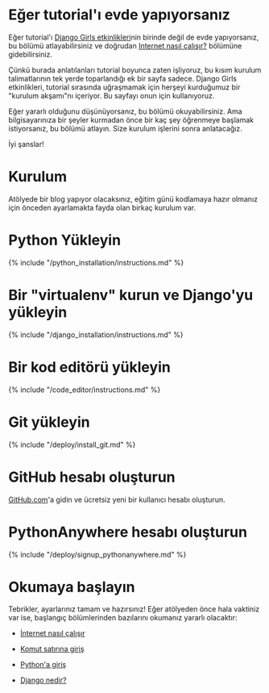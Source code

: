 # Eğer tutorial'ı evde yapıyorsanız

Eğer tutorial'ı [Django Girls etkinlikleri](http://djangogirls.org/events/)nin birinde değil de evde yapıyorsanız, bu bölümü atlayabilirsiniz ve doğrudan [Internet nasıl çalışır?](../how_the_internet_works/README.md) bölümüne gidebilirsiniz.

Çünkü burada anlatılanları tutorial boyunca zaten işliyoruz, bu kısım kurulum talimatlarının tek yerde toparlandığı ek bir sayfa sadece. Django Girls etkinlikleri, tutorial sırasında uğraşmamak için herşeyi kurduğumuz bir "kurulum akşamı"nı içeriyor. Bu sayfayı onun için kullanıyoruz.

Eğer yararlı olduğunu düşünüyorsanız, bu bölümü okuyabilirsiniz. Ama bilgisayarınıza bir şeyler kurmadan önce bir kaç şey öğrenmeye başlamak istiyorsanız, bu bölümü atlayın. Size kurulum işlerini sonra anlatacağız.

İyi şanslar!

# Kurulum

Atölyede bir blog yapıyor olacaksınız, eğitim günü kodlamaya hazır olmanız için önceden ayarlamakta fayda olan birkaç kurulum var.

# Python Yükleyin

{% include "/python_installation/instructions.md" %}

# Bir "virtualenv" kurun ve Django'yu yükleyin

{% include "/django_installation/instructions.md" %}

# Bir kod editörü yükleyin

{% include "/code_editor/instructions.md" %}

# Git yükleyin

{% include "/deploy/install_git.md" %}

# GitHub hesabı oluşturun

[GitHub.com](http://www.github.com)'a gidin ve ücretsiz yeni bir kullanıcı hesabı oluşturun.

# PythonAnywhere hesabı oluşturun

{% include "/deploy/signup_pythonanywhere.md" %}

# Okumaya başlayın

Tebrikler, ayarlarınız tamam ve hazırsınız! Eğer atölyeden önce hala vaktiniz var ise, başlangıç bölümlerinden bazılarını okumanız yararlı olacaktır:

  * [İnternet nasıl çalışır](../how_the_internet_works/README.md)

  * [Komut satırına giriş](../intro_to_command_line/README.md)

  * [Python'a giriş](../intro_to_command_line/README.md)

  * [Django nedir?](../django/README.md)